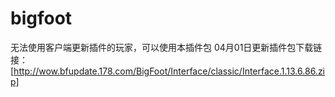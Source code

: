 # bigfoot
无法使用客户端更新插件的玩家，可以使用本插件包
04月01日更新插件包下载链接：
[http://wow.bfupdate.178.com/BigFoot/Interface/classic/Interface.1.13.6.86.zip]
